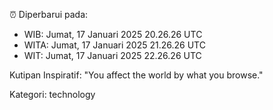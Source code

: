 ⏰ Diperbarui pada:
- WIB: Jumat, 17 Januari 2025 20.26.26 UTC
- WITA: Jumat, 17 Januari 2025 21.26.26 UTC
- WIT: Jumat, 17 Januari 2025 22.26.26 UTC

Kutipan Inspiratif:
"You affect the world by what you browse."


Kategori: technology

